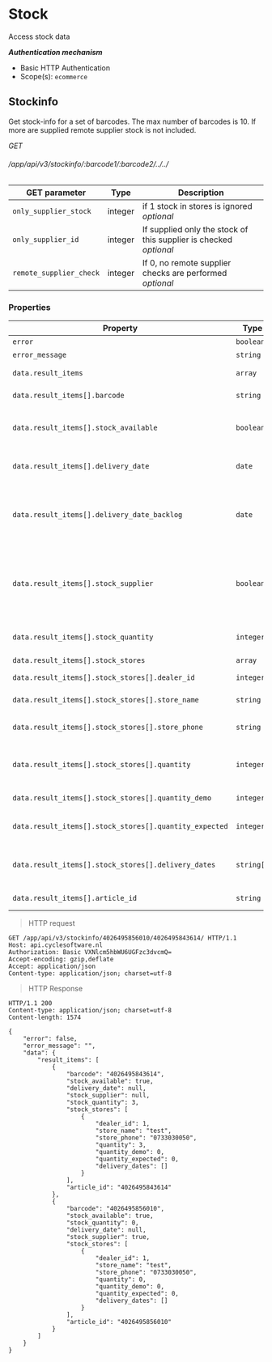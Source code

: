 # Stock #

Access stock data

***Authentication mechanism***

- Basic HTTP Authentication
- Scope(s): `ecommerce`

## Stockinfo ##

Get stock-info for a set of barcodes. The max number of barcodes is 10. If more are supplied remote supplier stock is not included.

<div class="api-endpoint">
	<div class="endpoint-data">
		<i class="label label-post">GET</i>
		<h6>/app/api/v3/stockinfo/:barcode1/:barcode2/../../</h6>
	</div>
</div>


| GET parameter           | Type    | Description                                                                                     |
|-------------------------|---------|-------------------------------------------------------------------------------------------------|
| `only_supplier_stock`   | integer | if 1 stock in stores is ignored <i class="label label-info">optional</i>                        |
| `only_supplier_id`      | integer | If supplied only the stock of this supplier is checked <i class="label label-info">optional</i> |
| `remote_supplier_check` | integer | If 0, no remote supplier checks are performed <i class="label label-info">optional</i>          |

### Properties ###

| Property                                               | Type       | Nullable | Description                                                                           |
|--------------------------------------------------------|------------|----------|---------------------------------------------------------------------------------------|
| `error`                                                | `boolean`  | `false`  | e.g. `false`                                                                          |
| `error_message`                                        | `string`   | `false`  | e.g. ``                                                                               |
| `data.result_items`                                    | `array`    | `false`  | array of result objects                                                               |
| `data.result_items[].barcode`                          | `string`   | `false`  | e.g. `4026495856010`                                                                  |
| `data.result_items[].stock_available`                  | `boolean`  | `false`  | if true, there is stock available within stores                                       |
| `data.result_items[].delivery_date`                    | `date`     | `true`   | expected delivery date from supplier                                                  |
| `data.result_items[].delivery_date_backlog`            | `date`     | `true`   | expected delivery date based on back-orders or expected stock                         |
| `data.result_items[].stock_supplier`                   | `boolean`  | `true`   | `true` if supplier has stock, `false` if supplier has no stock, `null` if not checked |
| `data.result_items[].stock_quantity`                   | `integer`  | `false`  | quantity available in stores                                                          |
| `data.result_items[].stock_stores`                     | `array`    | `false`  | info per store                                                                        |
| `data.result_items[].stock_stores[].dealer_id`         | `integer`  | `false`  | store number `1`                                                                      |
| `data.result_items[].stock_stores[].store_name`        | `string`   | `false`  | Name of the store `test`                                                              |
| `data.result_items[].stock_stores[].store_phone`       | `string`   | `false`  | Phone of the store `0733030050`                                                       |
| `data.result_items[].stock_stores[].quantity`          | `integer`  | `false`  | quantity available including demo `0`                                                 |
| `data.result_items[].stock_stores[].quantity_demo`     | `integer`  | `false`  | Quantity of demo models                                                               |
| `data.result_items[].stock_stores[].quantity_expected` | `integer`  | `false`  | Quantity expected from supplier                                                       |
| `data.result_items[].stock_stores[].delivery_dates`    | `string[]` | `false`  | Delivery dates expected from supplier                                                 |
| `data.result_items[].article_id`                       | `string`   | `false`  | Article ID in request url                                                             |

> HTTP request

```http
GET /app/api/v3/stockinfo/4026495856010/4026495843614/ HTTP/1.1
Host: api.cyclesoftware.nl
Authorization: Basic VXNlcm5hbWU6UGFzc3dvcmQ=
Accept-encoding: gzip,deflate
Accept: application/json
Content-type: application/json; charset=utf-8
```

> HTTP Response

```http
HTTP/1.1 200 
Content-type: application/json; charset=utf-8
Content-length: 1574

{
    "error": false,
    "error_message": "",
    "data": {
        "result_items": [
            {
                "barcode": "4026495843614",
                "stock_available": true,
                "delivery_date": null,
                "stock_supplier": null,
                "stock_quantity": 3,
                "stock_stores": [
                    {
                        "dealer_id": 1,
                        "store_name": "test",
                        "store_phone": "0733030050",
                        "quantity": 3,
                        "quantity_demo": 0,
                        "quantity_expected": 0,
                        "delivery_dates": []
                    }
                ],
                "article_id": "4026495843614"
            },
            {
                "barcode": "4026495856010",
                "stock_available": true,
                "stock_quantity": 0,
                "delivery_date": null,
                "stock_supplier": true,
                "stock_stores": [
                    {
                        "dealer_id": 1,
                        "store_name": "test",
                        "store_phone": "0733030050",
                        "quantity": 0,
                        "quantity_demo": 0,
                        "quantity_expected": 0,
                        "delivery_dates": []
                    }
                ],
                "article_id": "4026495856010"
            }
        ]
    }
}
```
